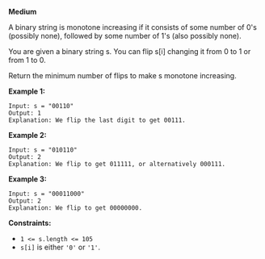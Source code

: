 **Medium**

A binary string is monotone increasing if it consists of some number of 0's (possibly none), followed by some number of 1's (also possibly none).

You are given a binary string s. You can flip s[i] changing it from 0 to 1 or from 1 to 0.

Return the minimum number of flips to make s monotone increasing.

 

**Example 1:**
```
Input: s = "00110"
Output: 1
Explanation: We flip the last digit to get 00111.
```
**Example 2:**
```
Input: s = "010110"
Output: 2
Explanation: We flip to get 011111, or alternatively 000111.
```
**Example 3:**
```
Input: s = "00011000"
Output: 2
Explanation: We flip to get 00000000.
```

**Constraints:**

- `1 <= s.length <= 105`
- `s[i]` is either `'0'` or `'1'`.
